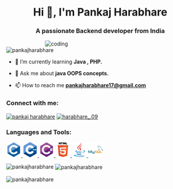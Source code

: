 <h1 align="center">Hi 👋, I'm Pankaj Harabhare</h1>
<h3 align="center">A passionate Backend developer from India</h3>

<img align="right" alt="coding" width="400" src="https://www.bing.com/th/id/OGC.03a4a5f034bf0bafa661fd8a8aabedc8?pid=1.7&rurl=https%3a%2f%2fmedia1.giphy.com%2fmedia%2fqgQUggAC3Pfv687qPC%2fgiphy.gif&ehk=8zjBVxZbyZp4jkysj9A7rbiZFuX%2f3ygqFUSewIRojlI%3d">

<p align="left"> <img src="https://komarev.com/ghpvc/?username=pankajharabhare&label=Profile%20views&color=0e75b6&style=flat" alt="pankajharabhare" /> </p>

- 🌱 I’m currently learning **Java , PHP.**

- 💬 Ask me about **java OOPS concepts.**

- 📫 How to reach me **pankajharabhare17@gmail.com**

<h3 align="left">Connect with me:</h3>
<p align="left">
<a href="https://linkedin.com/in/pankaj harabhare" target="blank"><img align="center" src="https://raw.githubusercontent.com/rahuldkjain/github-profile-readme-generator/master/src/images/icons/Social/linked-in-alt.svg" alt="pankaj harabhare" height="30" width="40" /></a>
<a href="https://instagram.com/harabhare_.09" target="blank"><img align="center" src="https://raw.githubusercontent.com/rahuldkjain/github-profile-readme-generator/master/src/images/icons/Social/instagram.svg" alt="harabhare_.09" height="30" width="40" /></a>
</p>

<h3 align="left">Languages and Tools:</h3>
<p align="left"> <a href="https://www.cprogramming.com/" target="_blank" rel="noreferrer"> <img src="https://raw.githubusercontent.com/devicons/devicon/master/icons/c/c-original.svg" alt="c" width="40" height="40"/> </a> <a href="https://www.w3schools.com/cpp/" target="_blank" rel="noreferrer"> <img src="https://raw.githubusercontent.com/devicons/devicon/master/icons/cplusplus/cplusplus-original.svg" alt="cplusplus" width="40" height="40"/> </a> <a href="https://www.w3schools.com/cs/" target="_blank" rel="noreferrer"> <img src="https://raw.githubusercontent.com/devicons/devicon/master/icons/csharp/csharp-original.svg" alt="csharp" width="40" height="40"/> </a> <a href="https://www.w3.org/html/" target="_blank" rel="noreferrer"> <img src="https://raw.githubusercontent.com/devicons/devicon/master/icons/html5/html5-original-wordmark.svg" alt="html5" width="40" height="40"/> </a> <a href="https://www.java.com" target="_blank" rel="noreferrer"> <img src="https://raw.githubusercontent.com/devicons/devicon/master/icons/java/java-original.svg" alt="java" width="40" height="40"/> </a> <a href="https://www.mysql.com/" target="_blank" rel="noreferrer"> <img src="https://raw.githubusercontent.com/devicons/devicon/master/icons/mysql/mysql-original-wordmark.svg" alt="mysql" width="40" height="40"/> </a> </p>

<p><img align="left" src="https://github-readme-stats.vercel.app/api/top-langs?username=pankajharabhare&show_icons=true&locale=en&layout=compact" alt="pankajharabhare" /></p>

<p>&nbsp;<img align="center" src="https://github-readme-stats.vercel.app/api?username=pankajharabhare&show_icons=true&locale=en" alt="pankajharabhare" /></p>

<p><img align="center" src="https://github-readme-streak-stats.herokuapp.com/?user=pankajharabhare&" alt="pankajharabhare" /></p>
